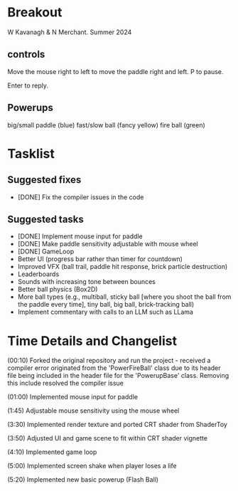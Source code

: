 # Breakout

W Kavanagh \& N Merchant. Summer 2024

## controls

Move the mouse right to left to move the paddle right and left.
P to pause.

Enter to reply.

## Powerups

big/small paddle (blue)
fast/slow ball (fancy yellow)
fire ball (green)

# Tasklist

## Suggested fixes

* \[DONE] Fix the compiler issues in the code

## Suggested tasks

* \[DONE] Implement mouse input for paddle
* \[DONE] Make paddle sensitivity adjustable with mouse wheel
* \[DONE] GameLoop
* Better UI (progress bar rather than timer for countdown)
* Improved VFX (ball trail, paddle hit response, brick particle destruction)
* Leaderboards
* Sounds with increasing tone between bounces
* Better ball physics (Box2D)
* More ball types (e.g., multiball, sticky ball \[where you shoot the ball from the paddle every time], tiny ball, big ball, brick-tracking ball)
* Implement commentary with calls to an LLM such as LLama

# Time Details and Changelist

(00:10) Forked the original repository and run the project - received a compiler error originated from the 'PowerFireBall' class due to its header file being included in the header file for the 'PowerupBase' class. Removing this include resolved the compiler issue

(01:00) Implemented mouse input for paddle

(1:45) Adjustable mouse sensitivity using the mouse wheel

(3:30) Implemented render texture and ported CRT shader from ShaderToy

(3:50) Adjusted UI and game scene to fit within CRT shader vignette

(4:10) Implemented game loop

(5:00) Implemented screen shake when player loses a life

(5:20) Implemented new basic powerup (Flash Ball)

